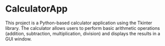 # CalculatorApp
This project is a Python-based calculator application using the Tkinter library. The calculator allows users to perform basic arithmetic operations (addition, subtraction, multiplication, division) and displays the results in a GUI window.  

